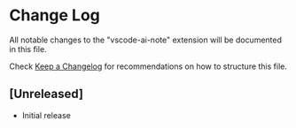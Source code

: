 # Change Log

All notable changes to the "vscode-ai-note" extension will be documented in this file.

Check [Keep a Changelog](http://keepachangelog.com/) for recommendations on how to structure this file.

## [Unreleased]

- Initial release